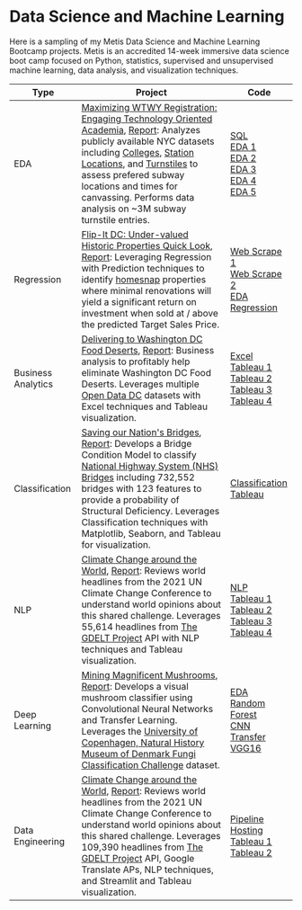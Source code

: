 # Data Science and Machine Learning
Here is a sampling of my Metis Data Science and Machine Learning Bootcamp projects. Metis is an accredited 14-week immersive data science boot camp focused on Python, statistics, supervised and unsupervised machine learning, data analysis, and visualization techniques.



| Type               | Project                                                      | Code                                                         |
| ------------------ | ------------------------------------------------------------ | ------------------------------------------------------------ |
| EDA                | [Maximizing WTWY Registration: Engaging Technology Oriented Academia](https://github.com/arbgar/metis/blob/main/EDA/Project/Final%20Deliverable/WTWY%20Presentation.pdf), [Report](https://github.com/arbgar/metis/blob/main/EDA/Project/Final%20Deliverable/WTWY%20Report.md): Analyzes publicly available NYC datasets including [Colleges](https://www.ny.com/academia/colleges.html), [Station Locations](https://data.cityofnewyork.us/Transportation/Subway-Entrances/drex-xx56), and [Turnstiles](http://web.mta.info/developers/turnstile.html) to assess prefered subway locations and times for canvassing. Performs data analysis on ~3M subway turnstile entries. | [SQL](https://github.com/arbgar/metis/blob/main/EDA/Project/Final%20Deliverable/SQLAlchemy_Exercise.ipynb) <br/>[EDA 1](https://github.com/arbgar/metis/blob/main/EDA/Project/Final%20Deliverable/mta_raw_data_2018.ipynb)   <br/>[EDA 2](https://github.com/arbgar/metis/blob/main/EDA/Project/Final%20Deliverable/mta_clean_data_2018.ipynb) <br/>[EDA 3](https://github.com/arbgar/metis/blob/main/EDA/Project/Final%20Deliverable/mta_final_2018.ipynb) <br/>[EDA 4](https://github.com/arbgar/metis/blob/main/EDA/Project/Final%20Deliverable/mta_data_2021.ipynb)<br/>[EDA 5](https://github.com/arbgar/metis/blob/main/EDA/Project/Final%20Deliverable/university_location.ipynb) |
| Regression         | [Flip-It DC: Under-valued Historic Properties Quick Look](https://github.com/arbgar/metis/blob/main/Regression/Project/Final%20Deliverable/FID%20Presentation.pdf), [Report](https://github.com/arbgar/metis/blob/main/Regression/Project/Final%20Deliverable/FID%20Report.md): Leveraging Regression with Prediction techniques to identify [homesnap](https://www.homesnap.com) properties where minimal renovations will yield a significant return on investment when sold at / above the predicted Target Sales Price. | [Web Scrape 1](https://github.com/arbgar/metis/blob/main/Regression/Project/Final%20Deliverable/1_collect_area_hs_scrape.ipynb)   <br/>[Web Scrape 2](https://github.com/arbgar/metis/blob/main/Regression/Project/Final%20Deliverable/2_collect_individual_hs_scrape.ipynb) <br/>[EDA](https://github.com/arbgar/metis/blob/main/Regression/Project/Final%20Deliverable/3_model_reg1_eda.ipynb) <br/>[Regression](https://github.com/arbgar/metis/blob/main/Regression/Project/Final%20Deliverable/4_model_reg2_predict.ipynb) |
| Business Analytics | [Delivering to Washington DC Food Deserts](https://github.com/arbgar/metis/blob/main/Business%20Fundamentals/Project/Final%20Deliverable/bf_presentation.pdf), [Report](https://github.com/arbgar/metis/blob/main/Business%20Fundamentals/Project/Final%20Deliverable/bf_report.md): Business analysis to profitably help eliminate Washington DC Food Deserts. Leverages multiple [Open Data DC](https://opendata.dc.gov) datasets with Excel techniques and Tableau visualization. | [Excel](https://github.com/arbgar/metis/blob/main/Business%20Fundamentals/Project/Final%20Deliverable/bf_78_analysis.xlsx)<br/>[Tableau 1](https://public.tableau.com/app/profile/alison.garrett/viz/bf_78_analysis/Ward7)<br/>[Tableau 2](https://public.tableau.com/app/profile/alison.garrett/viz/bf_ward_grocery/Sheet2)<br/>[Tableau 3](https://public.tableau.com/app/profile/alison.garrett/viz/bf_need/Dashboard1) <br/>[Tableau 4](https://public.tableau.com/app/profile/alison.garrett/viz/Wards-PS/Sheet2) |
| Classification     | [Saving our Nation's Bridges](https://github.com/arbgar/metis/blob/main/Classification/Project/Final%20Deliverable/cl_presentation.pdf), [Report](https://github.com/arbgar/metis/blob/main/Classification/Project/Final%20Deliverable/cl_report.md): Develops a Bridge Condition Model to classify [National Highway System (NHS) Bridges](https://www.fhwa.dot.gov/bridge/nbi.cfm) including 732,552 bridges with 123 features to provide a probability of Structural Deficiency. Leverages Classification techniques with Matplotlib, Seaborn, and Tableau for visualization. | [Classification](https://github.com/arbgar/metis/blob/main/Classification/Project/Final%20Deliverable/nbi_model.ipynb)<br/>[Tableau](https://public.tableau.com/static/images/NB/NBI_25_1/Dashboard1/4_3.png) |
| NLP                | [Climate Change around the World](https://github.com/arbgar/metis/blob/main/NLP/Project/Final%20Deliverable/nlp_presentation.pdf), [Report](https://github.com/arbgar/metis/blob/main/NLP/Project/Final%20Deliverable/nlp_report.md): Reviews world headlines from the 2021 UN Climate Change Conference to understand world opinions about this shared challenge. Leverages 55,614 headlines from [The GDELT Project](https://www.gdeltproject.org/#watching) API with NLP techniques and Tableau visualization. | [NLP](https://github.com/arbgar/metis/blob/main/NLP/Project/Final%20Deliverable/nlp_gdelt.ipynb)<br/>[Tableau 1](https://public.tableau.com/static/images/nl/nlp_polarity_time/Dashboard1/4_3.png)<br/>[Tableau 2](https://public.tableau.com/static/images/nl/nlp_region_topic_polarity/Dashboard1/4_3.png)<br/>[Tableau 3](https://public.tableau.com/app/profile/alison.garrett/viz/nlp_articles/Dashboard1)<br/>[Tableau 4](https://public.tableau.com/static/images/nl/nlp_map/Dashboard1/4_3.png) |
| Deep Learning      | [Mining Magnificent Mushrooms](https://github.com/arbgar/metis/blob/main/Deep%20Learning/Project/Final%20Deliverable/dl_presentation.pdf), [Report](https://github.com/arbgar/metis/tree/main/Deep%20Learning/Project/Final%20Deliverable/dl_report.md): Develops a visual mushroom classifier using Convolutional Neural Networks and Transfer Learning. Leverages the [University of Copenhagen, Natural History Museum of Denmark Fungi Classification Challenge](https://snm.ku.dk/english/news/all_news/2018/2018.5/the-fungi-classification-challenge/) dataset. | [EDA](https://github.com/arbgar/metis/blob/main/Deep%20Learning/Project/Final%20Deliverable/dl_eda.ipynb)<br/>[Random Forest](https://github.com/arbgar/metis/blob/main/Deep%20Learning/Project/Final%20Deliverable/dl_rf.ipynb)<br/>[CNN](https://github.com/arbgar/metis/blob/main/Deep%20Learning/Project/Final%20Deliverable/dl_cnn.ipynb)<br/>[Transfer VGG16](https://github.com/arbgar/metis/blob/main/Deep%20Learning/Project/Final%20Deliverable/dl_xfr_vgg16_256.ipynb) |
| Data Engineering   | [Climate Change around the World](https://github.com/arbgar/metis/blob/main/Engineering/Project/Final%20Deliverable/de_presentation.pdf), [Report](https://github.com/arbgar/metis/tree/main/Engineering/Project/Final%20Deliverable/de_report.md): Reviews world headlines from the 2021 UN Climate Change Conference to understand world opinions about this shared challenge. Leverages 109,390 headlines from [The GDELT Project](https://www.gdeltproject.org/#watching) API, Google Translate APs, NLP techniques,  and Streamlit and Tableau visualization. | [Pipeline](https://github.com/arbgar/metis/blob/main/Engineering/Project/Final%20Deliverable/de_gdelt.ipynb) <br/>[Hosting](https://github.com/arbgar/metis/blob/main/Engineering/Project/Final%20Deliverable/de_app.py)<br/>[Tableau 1](https://public.tableau.com/static/images/de/de_headlines/Dashboard2/4_3.png)<br/>[Tableau 2](https://public.tableau.com/static/images/de/de_local/Dashboard1/4_3.png) |

